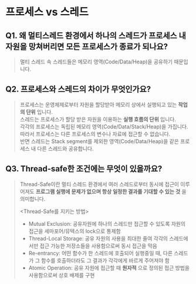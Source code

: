 # 프로세스 vs 스레드  
## Q1. 왜 멀티스레드 환경에서 하나의 스레드가 프로세스 내 자원을 망쳐버리면 모든 프로세스가 종료가 되나요?  
> 멀티 스레드 속 스레드들은 메모리 영역(Code/Data/Heap)을 공유하기 때문입니다. 

## Q2. 프로세스와 스레드의 차이가 무엇인가요?  
> 프로세스는 운영체제로부터 자원을 할당받아 메모리 상에서 실행되고 있는 __작업의 단위__ 입니다.  
스레드는 프로세스가 할당 받은 자원을 이용하는 __실행 흐름의 단위__ 입니다.  
각각의 프로세스는 독립된 메모리 영역(Code/Data/Stack/Heap)을 가집니다. 따라서 프로세스는 다른 프로세스의 변수나 자료에 접근할 수 없습니다.  
반면 스레드는 Stack segment를 제외한 영역(Code/Data/Heap)을 같은 프로세스 내 다른 스레드와 공유합니다.  


## Q3. Thread-safe한 조건에는 무엇이 있을까요?  
>Thread-Safe이란 멀티 스레드 환경에서 여러 스레드로부터 동시에 접근이 이루어져도 __프로그램 실행에 문제가 없으며 항상 일정한 결과를 기대할 수 있는 것__ 을 의미합니다.  
>  
> <Thread-Safe를 지키는 방법>  
> - Mutual Exclusion: 공유자원에 하나의 스레드만 접근할 수 있도록 자원의 접근을 세마포어/뮤텍스의 lock으로 통제함  
> - Thread-Local Storage: 공유 자원의 사용을 최대한 줄여 각각의 스레드에서만 접근 가능한 저장소들을 사용함으로써 동시 접근을 막음  
> - Re-entrancy: 어떤 함수가 한 스레드에 호출되어 실행중일 때, 다른 스레드가 그 함수를 호출하더라도 그 결과가 각각에게 바르게 주어져야 함  
> - Atomic Operation: 공유 자원에 접근할 때 __원자적__ 으로 정의된 접근 방법을 사용함으로써 상호 배제를 구현  
